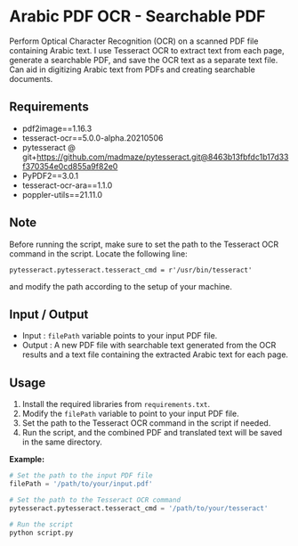 # Arabic PDF OCR - Searchable PDF

Perform Optical Character Recognition (OCR) on a scanned PDF file containing Arabic text. I use Tesseract OCR to extract text from each page, generate a searchable PDF, and save the OCR text as a separate text file. Can aid in digitizing Arabic text from PDFs and creating searchable documents.

## Requirements
- pdf2image==1.16.3
- tesseract-ocr==5.0.0-alpha.20210506
- pytesseract @ git+https://github.com/madmaze/pytesseract.git@8463b13fbfdc1b17d33f370354e0cd855a9f82e0
- PyPDF2==3.0.1
- tesseract-ocr-ara==1.1.0
- poppler-utils==21.11.0
  
## Note
Before running the script, make sure to set the path to the Tesseract OCR command in the script. Locate the following line:

`pytesseract.pytesseract.tesseract_cmd = r'/usr/bin/tesseract'`

and modify the path according to the setup of your machine.

## Input / Output
- Input : `filePath` variable points to your input PDF file.
- Output : A new PDF file with searchable text generated from the OCR results and a text file containing the extracted Arabic text for each page.

## Usage
1. Install the required libraries from `requirements.txt`.
2. Modify the `filePath` variable to point to your input PDF file.
3. Set the path to the Tesseract OCR command in the script if needed.
4. Run the script, and the combined PDF and translated text will be saved in the same directory.

**Example:**
```python
# Set the path to the input PDF file
filePath = '/path/to/your/input.pdf'

# Set the path to the Tesseract OCR command
pytesseract.pytesseract.tesseract_cmd = '/path/to/your/tesseract'

# Run the script
python script.py